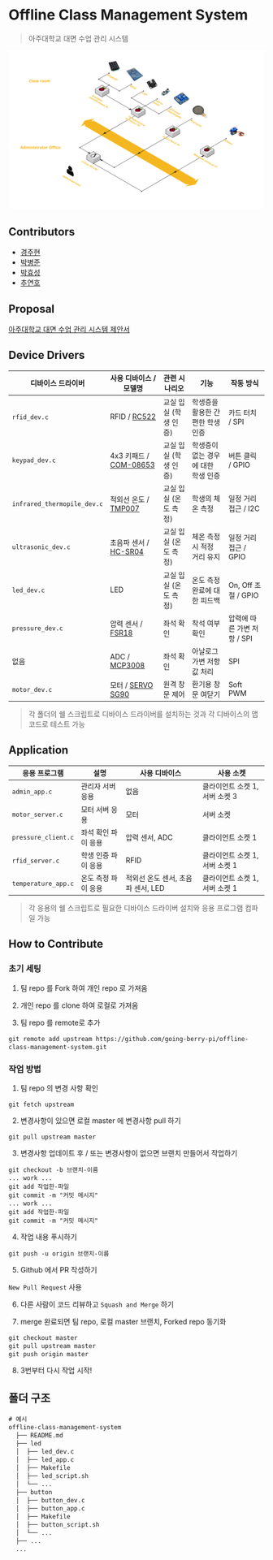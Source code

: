 # Offline Class Management System

> 아주대학교 대면 수업 관리 시스템

![system structure](/images/system-structure.png)

## Contributors

- [경주현](https://github.com/kkjhh0207)
- [박병준](https://github.com/nike0717)
- [박효성](https://github.com/HyoSungP)
- [추연호](https://github.com/younho9)

## Proposal

[아주대학교 대면 수업 관리 시스템 제안서](/proposal.md)

## Device Drivers

| 디바이스 드라이버           | 사용 디바이스 / 모델명                                       | 관련 시나리오         | 기능                                | 작동 방식                   |
| --------------------------- | ------------------------------------------------------------ | --------------------- | ----------------------------------- | --------------------------- |
| `rfid_dev.c`                | RFID / [RC522](http://mechasolution.com/shop/goods/goods_view.php?goodsno=866&category=) | 교실 입실 (학생 인증) | 학생증을 활용한 간편한 학생 인증    | 카드 터치 / SPI             |
| `keypad_dev.c`              | 4x3 키패드 / [COM-08653](http://mechasolution.com/shop/goods/goods_view.php?goodsno=2323&category=) | 교실 입실 (학생 인증) | 학생증이 없는 경우에 대한 학생 인증 | 버튼 클릭 / GPIO            |
| `infrared_thermopile_dev.c` | 적외선 온도 / [TMP007](http://vctec.co.kr/front/php/product.php?product_no=5154&NaPm=ct%3Dkc4tb77d%7Cci%3Dcheckout%7Ctr%3Dppc%7Ctrx%3D%7Chk%3D4b518817bcd276091c7a8abe5ee8965178db27ce) | 교실 입실 (온도 측정) | 학생의 체온 측정                    | 일정 거리 접근 / I2C        |
| `ultrasonic_dev.c`          | 초음파 센서 / [HC-SR04](http://mechasolution.com/shop/goods/goods_view.php?goodsno=539636&category=) | 교실 입실 (온도 측정) | 체온 측정 시 적정 거리 유지         | 일정 거리 접근 / GPIO       |
| `led_dev.c`                 | LED                                                          | 교실 입실 (온도 측정) | 온도 측정 완료에 대한 피드백        | On, Off 조절 / GPIO         |
| `pressure_dev.c`            | 압력 센서 / [FSR18](http://mechasolution.com/shop/goods/goods_view.php?goodsno=1300&category=) | 좌석 확인             | 착석 여부 확인                      | 압력에 따른 가변 저항 / SPI |
| 없음                        | ADC / [MCP3008](http://mechasolution.com/shop/goods/goods_view.php?goodsno=8067&category=) | 좌석 확인             | 아날로그 가변 저항 값 처리          | SPI                         |
| `motor_dev.c`               | 모터 / [SERVO SG90](http://mechasolution.com/shop/goods/goods_view.php?goodsno=587413&category=) | 원격 창문 제어        | 환기용 창문 여닫기                  | Soft PWM                    |

> 각 폴더의 쉘 스크립트로 디바이스 드라이버를 설치하는 것과  각 디바이스의 앱 코드로 테스트 가능

## Application

| 응용 프로그램       | 설명                | 사용 디바이스                      | 사용 소켓                      |
| ------------------- | ------------------- | ---------------------------------- | ------------------------------ |
| `admin_app.c`       | 관리자 서버 응용    | 없음                               | 클라이언트 소켓 1, 서버 소켓 3 |
| `motor_server.c`    | 모터 서버 응용      | 모터                               | 서버 소켓                      |
| `pressure_client.c` | 좌석 확인 파이 응용 | 압력 센서, ADC                     | 클라이언트 소켓 1              |
| `rfid_server.c`     | 학생 인증 파이 응용 | RFID                               | 클라이언트 소켓 1, 서버 소켓 1 |
| `temperature_app.c` | 온도 측정 파이 응용 | 적외선 온도 센서, 초음파 센서, LED | 클라이언트 소켓 1, 서버 소켓 1 |

> 각 응용의 쉘 스크립트로 필요한 디바이스 드라이버 설치와 응용 프로그램 컴파일 가능

## How to Contribute

### 초기 세팅

1. 팀 repo 를 Fork 하여 개인 repo 로 가져옴

2. 개인 repo 를 clone 하여 로컬로 가져옴

3. 팀 repo 를 remote로 추가

```
git remote add upstream https://github.com/going-berry-pi/offline-class-management-system.git
```

### 작업 방법

1. 팀 repo 의 변경 사항 확인

```
git fetch upstream
```

2. 변경사항이 있으면 로컬 master 에 변경사항 pull 하기

```
git pull upstream master
```

3. 변경사항 업데이트 후 / 또는 변경사항이 없으면 브랜치 만들어서 작업하기

```
git checkout -b 브랜치-이름
... work ...
git add 작업한-파일
git commit -m "커밋 메시지"
... work ...
git add 작업한-파일
git commit -m "커밋 메시지"
```

4. 작업 내용 푸시하기

```
git push -u origin 브랜치-이름
```

5. Github 에서 PR 작성하기

`New Pull Request` 사용

6. 다른 사람이 코드 리뷰하고 `Squash and Merge` 하기

7. merge 완료되면 팀 repo, 로컬 master 브랜치, Forked repo 동기화

```
git checkout master
git pull upstream master
git push origin master
```

8. 3번부터 다시 작업 시작!

## 폴더 구조

```
# 예시
offline-class-management-system
  ├── README.md
  ├── led
  │  ├── led_dev.c
  │  ├── led_app.c
  │  ├── Makefile
  │  ├── led_script.sh
  │  └── ...
  ├── button
  │  ├── button_dev.c
  │  ├── button_app.c
  │  ├── Makefile
  │  ├── button_script.sh
  │  └── ...
  ├── ...
  ...
```
